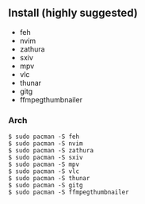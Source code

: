 ## Install (highly suggested)

- feh
- nvim
- zathura
- sxiv
- mpv
- vlc
- thunar
- gitg
- ffmpegthumbnailer




### Arch

```
$ sudo pacman -S feh
$ sudo pacman -S nvim
$ sudo pacman -S zathura
$ sudo pacman -S sxiv
$ sudo pacman -S mpv
$ sudo pacman -S vlc
$ sudo pacman -S thunar
$ sudo pacman -S gitg
$ sudo pacman -S ffmpegthumbnailer
```

